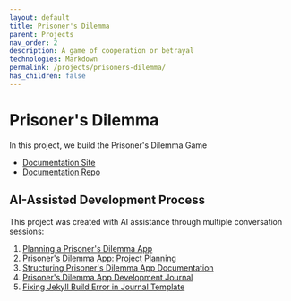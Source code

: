 ```yaml
---
layout: default
title: Prisoner's Dilemma 
parent: Projects
nav_order: 2
description: A game of cooperation or betrayal
technologies: Markdown
permalink: /projects/prisoners-dilemma/
has_children: false
---
```


# Prisoner's Dilemma

In this project, we build the Prisoner's Dilemma Game
- [Documentation Site](https://randallard.github.io/prisoners-dilemma-docs/)
- [Documentation Repo](https://github.com/randallard/prisoners-dilemma-docs)

## AI-Assisted Development Process

This project was created with AI assistance through multiple conversation sessions:

1. [Planning a Prisoner's Dilemma App](https://claude.ai/share/60c9bcf2-5fbf-4248-8ad0-4a2921de4196)
2. [Prisoner's Dilemma App: Project Planning](https://claude.ai/share/8bbfc39a-2608-4317-8a17-91f88cc5594d)
3. [Structuring Prisoner's Dilemma App Documentation](https://claude.ai/share/d5b63ea0-ae74-401d-ac2b-33bf537c445a)
4. [Prisoner's Dilemma App Development Journal](https://claude.ai/share/c116d168-ca79-4375-8404-d395af2861f2)
5. [Fixing Jekyll Build Error in Journal Template](https://claude.ai/share/55b93fab-d9c8-4b60-8e6b-6e9609bb5043)